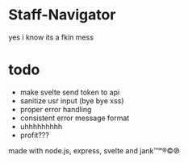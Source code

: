 # Staff-Navigator
yes i know its a fkin mess

# todo
- make svelte send token to api
- sanitize usr input (bye bye xss)
- proper error handling
- consistent error message format
- uhhhhhhhhh
- profit???


made with node.js, express, svelte and jank™℠®©℗
